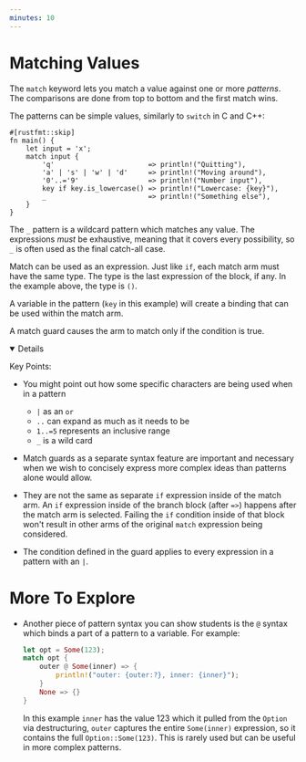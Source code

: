```yaml
---
minutes: 10
---
```


# Matching Values

The `match` keyword lets you match a value against one or more _patterns_. The
comparisons are done from top to bottom and the first match wins.

The patterns can be simple values, similarly to `switch` in C and C++:

```rust,editable
#[rustfmt::skip]
fn main() {
    let input = 'x';
    match input {
        'q'                       => println!("Quitting"),
        'a' | 's' | 'w' | 'd'     => println!("Moving around"),
        '0'..='9'                 => println!("Number input"),
        key if key.is_lowercase() => println!("Lowercase: {key}"),
        _                         => println!("Something else"),
    }
}
```

The `_` pattern is a wildcard pattern which matches any value. The expressions
_must_ be exhaustive, meaning that it covers every possibility, so `_` is often
used as the final catch-all case.

Match can be used as an expression. Just like `if`, each match arm must have the
same type. The type is the last expression of the block, if any. In the example
above, the type is `()`.

A variable in the pattern (`key` in this example) will create a binding that can
be used within the match arm.

A match guard causes the arm to match only if the condition is true.

<details open='true'>

Key Points:

- You might point out how some specific characters are being used when in a
  pattern
  - `|` as an `or`
  - `..` can expand as much as it needs to be
  - `1..=5` represents an inclusive range
  - `_` is a wild card

- Match guards as a separate syntax feature are important and necessary when we
  wish to concisely express more complex ideas than patterns alone would allow.
- They are not the same as separate `if` expression inside of the match arm. An
  `if` expression inside of the branch block (after `=>`) happens after the
  match arm is selected. Failing the `if` condition inside of that block won't
  result in other arms of the original `match` expression being considered.
- The condition defined in the guard applies to every expression in a pattern
  with an `|`.

# More To Explore

- Another piece of pattern syntax you can show students is the `@` syntax which
  binds a part of a pattern to a variable. For example:

  ```rust
  let opt = Some(123);
  match opt {
      outer @ Some(inner) => {
          println!("outer: {outer:?}, inner: {inner}");
      }
      None => {}
  }
  ```

  In this example `inner` has the value 123 which it pulled from the `Option`
  via destructuring, `outer` captures the entire `Some(inner)` expression, so it
  contains the full `Option::Some(123)`. This is rarely used but can be useful
  in more complex patterns.

</details>
